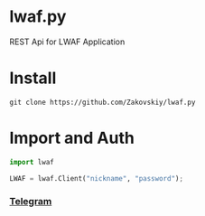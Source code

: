 # lwaf.py
 REST Api for LWAF Application

# Install
```
git clone https://github.com/Zakovskiy/lwaf.py
```

# Import and Auth
```python
import lwaf

LWAF = lwaf.Client("nickname", "password");
```

### [Telegram](https://t.me/zakovskiy)

